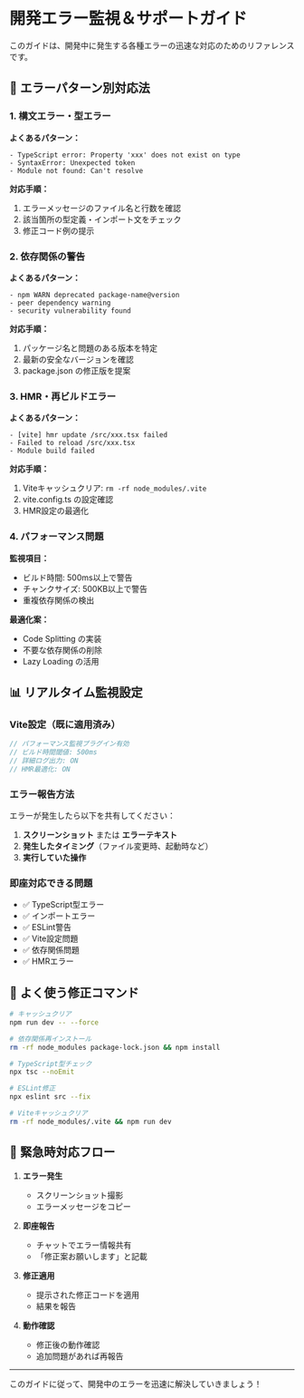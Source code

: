 # 開発エラー監視＆サポートガイド

このガイドは、開発中に発生する各種エラーの迅速な対応のためのリファレンスです。

## 🚨 エラーパターン別対応法

### 1. 構文エラー・型エラー

**よくあるパターン：**
```
- TypeScript error: Property 'xxx' does not exist on type
- SyntaxError: Unexpected token
- Module not found: Can't resolve
```

**対応手順：**
1. エラーメッセージのファイル名と行数を確認
2. 該当箇所の型定義・インポート文をチェック
3. 修正コード例の提示

### 2. 依存関係の警告

**よくあるパターン：**
```
- npm WARN deprecated package-name@version
- peer dependency warning
- security vulnerability found
```

**対応手順：**
1. パッケージ名と問題のある版本を特定
2. 最新の安全なバージョンを確認
3. package.json の修正版を提案

### 3. HMR・再ビルドエラー

**よくあるパターン：**
```
- [vite] hmr update /src/xxx.tsx failed
- Failed to reload /src/xxx.tsx
- Module build failed
```

**対応手順：**
1. Viteキャッシュクリア: `rm -rf node_modules/.vite`
2. vite.config.ts の設定確認
3. HMR設定の最適化

### 4. パフォーマンス問題

**監視項目：**
- ビルド時間: 500ms以上で警告
- チャンクサイズ: 500KB以上で警告
- 重複依存関係の検出

**最適化案：**
- Code Splitting の実装
- 不要な依存関係の削除
- Lazy Loading の活用

## 📊 リアルタイム監視設定

### Vite設定（既に適用済み）
```typescript
// パフォーマンス監視プラグイン有効
// ビルド時間閾値: 500ms
// 詳細ログ出力: ON
// HMR最適化: ON
```

### エラー報告方法
エラーが発生したら以下を共有してください：
1. **スクリーンショット** または **エラーテキスト**
2. **発生したタイミング**（ファイル変更時、起動時など）
3. **実行していた操作**

### 即座対応できる問題
- ✅ TypeScript型エラー
- ✅ インポートエラー
- ✅ ESLint警告
- ✅ Vite設定問題
- ✅ 依存関係問題
- ✅ HMRエラー

## 🔧 よく使う修正コマンド

```bash
# キャッシュクリア
npm run dev -- --force

# 依存関係再インストール
rm -rf node_modules package-lock.json && npm install

# TypeScript型チェック
npx tsc --noEmit

# ESLint修正
npx eslint src --fix

# Viteキャッシュクリア
rm -rf node_modules/.vite && npm run dev
```

## 🎯 緊急時対応フロー

1. **エラー発生**
   - スクリーンショット撮影
   - エラーメッセージをコピー

2. **即座報告**
   - チャットでエラー情報共有
   - 「修正案お願いします」と記載

3. **修正適用**
   - 提示された修正コードを適用
   - 結果を報告

4. **動作確認**
   - 修正後の動作確認
   - 追加問題があれば再報告

---

このガイドに従って、開発中のエラーを迅速に解決していきましょう！ 